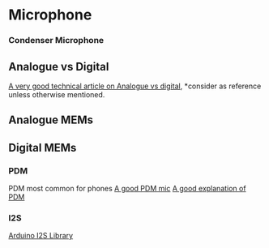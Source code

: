 # Microphone
### Condenser Microphone

## Analogue vs Digital
[A very good technical article on Analogue vs digital](http://www.analog.com/media/en/technical-documentation/technical-articles/Analog-and-Digital-MEMS-Microphone-Design-Considerations-MS-2472.pdf), \*consider as reference unless otherwise mentioned.
## Analogue MEMs

## Digital MEMs

### PDM
PDM most common for phones
[A good PDM mic](https://store.invensense.com/datasheets/invensense/INMP621.pdf)
[A good explanation of PDM](http://users.ece.utexas.edu/~bevans/courses/rtdsp/lectures/10_Data_Conversion/AP_Understanding_PDM_Digital_Audio.pdf)
### I2S
[Arduino I2S Library](https://www.arduino.cc/en/Reference/)
